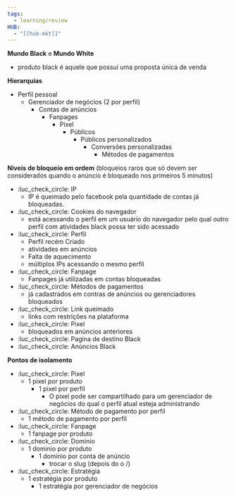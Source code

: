 ```yaml
---
tags:
  - learning/review
HUB:
  - "[[hub-mkt]]"
---
```


**Mundo Black** e **Mundo White**
- produto black é aquele que possuí uma proposta única de venda 

**Hierarquias**
- Perfil pessoal
	- Gerenciador de negócios (2 por perfil)
		- Contas de anúncios
			- Fanpages
				- Pixel
					- Públicos
						- Públicos personalizados
							- Conversões personalizadas
								- Métodos de pagamentos

**Níveis de bloqueio em ordem** (bloqueios raros que só devem ser considerados quando o anúncio é bloqueado nos primeiros 5 minutos)

- :luc_check_circle: IP 
	- IP é queimado pelo facebook pela quantidade de contas já bloqueadas.
-  :luc_check_circle: Cookies do navegador
	-  está acessando o perfil em um usuário do navegador pelo qual outro perfil com atividades black possa ter sido acessado 
-  :luc_check_circle: Perfil
	- Perfil recém Criado
	- atividades em anúncios
	- Falta de aquecimento
	- múltiplos IPs acessando o mesmo perfil 
-  :luc_check_circle: Fanpage
	- Fanpages já utilizadas em contas bloqueadas
-  :luc_check_circle: Métodos de pagamentos
	- já cadastrados em contras de anúncios ou gerenciadores bloqueados
-  :luc_check_circle: Link queimado
	- links com restrições na plataforma
-  :luc_check_circle: Pixel 
	- bloqueados em anúncios anteriores
-  :luc_check_circle: Pagina de destino Black
-  :luc_check_circle: Anúncios Black

**Pontos de isolamento**

-  :luc_check_circle: Pixel
	- 1 pixel por produto
		- 1 pixel por perfil
			- O pixel pode ser compartilhado para um gerenciador de negócios do qual o perfil atual esteja administrando 
-  :luc_check_circle: Método de pagamento por perfil
	- 1 método de pagamento por perfil
-  :luc_check_circle: Fanpage
	- 1 fanpage por produto
-  :luc_check_circle: Dominio
	- 1 dominio por produto
		- 1 dominio por conta de anúncio
			- trocar o slug (depois do o /)
-  :luc_check_circle: Estratégia
	- 1 estratégia por produto
		-  1 estratégia por gerenciador de negócios


